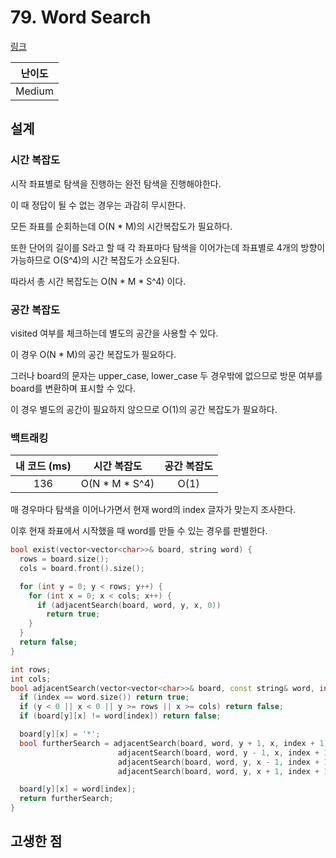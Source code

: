 # 79. Word Search

[링크](https://leetcode.com/problems/word-search/)

| 난이도 |
| :----: |
| Medium |

## 설계

### 시간 복잡도

시작 좌표별로 탐색을 진행하는 완전 탐색을 진행해야한다.

이 때 정답이 될 수 없는 경우는 과감히 무시한다.

모든 좌표를 순회하는데 O(N \* M)의 시간복잡도가 필요하다.

또한 단어의 길이를 S라고 할 때 각 좌표마다 탐색을 이어가는데 좌표별로 4개의 방향이 가능하므로 O(S^4)의 시간 복잡도가 소요된다.

따라서 총 시간 복잡도는 O(N \* M \* S^4) 이다.

### 공간 복잡도

visited 여부를 체크하는데 별도의 공간을 사용할 수 있다.

이 경우 O(N \* M)의 공간 복잡도가 필요하다.

그러나 board의 문자는 upper_case, lower_case 두 경우밖에 없으므로 방문 여부를 board를 변환하며 표시할 수 있다.

이 경우 별도의 공간이 필요하지 않으므로 O(1)의 공간 복잡도가 필요하다.

### 백트래킹

| 내 코드 (ms) |   시간 복잡도    | 공간 복잡도 |
| :----------: | :--------------: | :---------: |
|     136      | O(N \* M \* S^4) |    O(1)     |

매 경우마다 탐색을 이어나가면서 현재 word의 index 글자가 맞는지 조사한다.

이후 현재 좌표에서 시작했을 때 word를 만들 수 있는 경우를 판별한다.

```cpp
bool exist(vector<vector<char>>& board, string word) {
  rows = board.size();
  cols = board.front().size();

  for (int y = 0; y < rows; y++) {
    for (int x = 0; x < cols; x++) {
      if (adjacentSearch(board, word, y, x, 0))
        return true;
    }
  }
  return false;
}

int rows;
int cols;
bool adjacentSearch(vector<vector<char>>& board, const string& word, int y, int x, int index) {
  if (index == word.size()) return true;
  if (y < 0 || x < 0 || y >= rows || x >= cols) return false;
  if (board[y][x] != word[index]) return false;

  board[y][x] = '*';
  bool furtherSearch = adjacentSearch(board, word, y + 1, x, index + 1) ||  // up
                        adjacentSearch(board, word, y - 1, x, index + 1) ||  // down
                        adjacentSearch(board, word, y, x - 1, index + 1) ||  // left
                        adjacentSearch(board, word, y, x + 1, index + 1);    // right

  board[y][x] = word[index];
  return furtherSearch;
}
```

## 고생한 점
